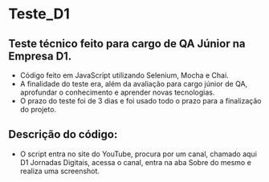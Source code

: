 # Teste_D1
## Teste técnico feito para cargo de QA Júnior na Empresa D1.

- Código feito em JavaScript utilizando Selenium, Mocha e Chai. <br>
- A finalidade do teste era, além da avaliação para cargo júnior de QA, aprofundar o conhecimento e aprender novas tecnologias.
- O prazo do teste foi de 3 dias e foi usado todo o prazo para a finalização do projeto. <br>
## Descrição do código:
- O script entra no site do YouTube, procura por um canal, chamado aqui D1 Jornadas Digitais, acessa o canal, entra na aba Sobre do mesmo e realiza uma screenshot.
